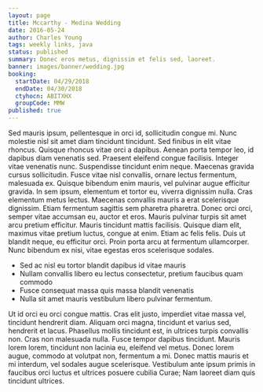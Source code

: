 ```yaml
---
layout: page
title: Mccarthy - Medina Wedding
date: 2016-05-24
author: Charles Young
tags: weekly links, java
status: published
summary: Donec eros metus, dignissim et felis sed, laoreet.
banner: images/banner/wedding.jpg
booking:
  startDate: 04/29/2018
  endDate: 04/30/2018
  ctyhocn: ABITXHX
  groupCode: MMW
published: true
---
```

Sed mauris ipsum, pellentesque in orci id, sollicitudin congue mi. Nunc molestie nisl sit amet diam tincidunt tincidunt. Sed finibus in elit vitae rhoncus. Quisque rhoncus vitae orci a dapibus. Aenean porta tempor leo, id dapibus diam venenatis sed. Praesent eleifend congue facilisis. Integer vitae venenatis nunc. Suspendisse tincidunt enim neque. Maecenas gravida cursus sollicitudin.
Fusce vitae nisl convallis, ornare lectus fermentum, malesuada ex. Quisque bibendum enim mauris, vel pulvinar augue efficitur gravida. In sem ipsum, elementum et tortor eu, viverra dignissim nulla. Cras elementum metus lectus. Maecenas convallis mauris a erat scelerisque dignissim. Etiam fermentum sagittis sem pharetra pharetra. Donec orci orci, semper vitae accumsan eu, auctor et eros. Mauris pulvinar turpis sit amet arcu pretium efficitur. Mauris tincidunt mattis facilisis. Quisque diam elit, maximus vitae pretium luctus, congue at enim. Etiam ac felis felis. Duis ut blandit neque, eu efficitur orci. Proin porta arcu at fermentum ullamcorper. Nunc bibendum ex nisi, vitae egestas eros scelerisque sodales.

* Sed ac nisl eu tortor blandit dapibus id vitae mauris
* Nullam convallis libero eu lectus consectetur, pretium faucibus quam commodo
* Fusce consequat massa quis massa blandit venenatis
* Nulla sit amet mauris vestibulum libero pulvinar fermentum.

Ut id orci eu orci congue mattis. Cras elit justo, imperdiet vitae massa vel, tincidunt hendrerit diam. Aliquam orci magna, tincidunt et varius sed, hendrerit et lacus. Phasellus mollis tincidunt est, in ultrices turpis convallis non. Cras non malesuada nulla. Fusce tempor dapibus tincidunt. Mauris lorem lorem, tincidunt non lacinia eu, eleifend vel metus. Donec lorem augue, commodo at volutpat non, fermentum a mi. Donec mattis mauris et mi interdum, vel sodales augue scelerisque. Vestibulum ante ipsum primis in faucibus orci luctus et ultrices posuere cubilia Curae; Nam laoreet diam quis tincidunt ultrices.
